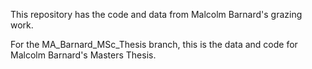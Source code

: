 This repository has the code and data from Malcolm Barnard's grazing work.

For the MA_Barnard_MSc_Thesis branch, this is the data and code for Malcolm Barnard's Masters Thesis.
